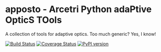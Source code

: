 # apposto - Arcetri Python adaPtive OpticS TOols
A collection of tools for adaptive optics. Too much generic? Yes, I know!


[![Build Status][travis]][travislink]  [![Coverage Status][coveralls]][coverallslink]  [![PyPI version][pypiversion]][pypiversionlink]


[travis]: https://travis-ci.com/lbusoni/apposto.svg?branch=master "go to travis"
[travislink]: https://travis-ci.com/lbusoni/apposto
[coveralls]: https://coveralls.io/repos/github/lbusoni/apposto/badge.svg?branch=master "go to coveralls"
[coverallslink]: https://coveralls.io/github/lbusoni/apposto
[pypiversion]: https://badge.fury.io/py/apposto.svg
[pypiversionlink]: https://badge.fury.io/py/apposto
